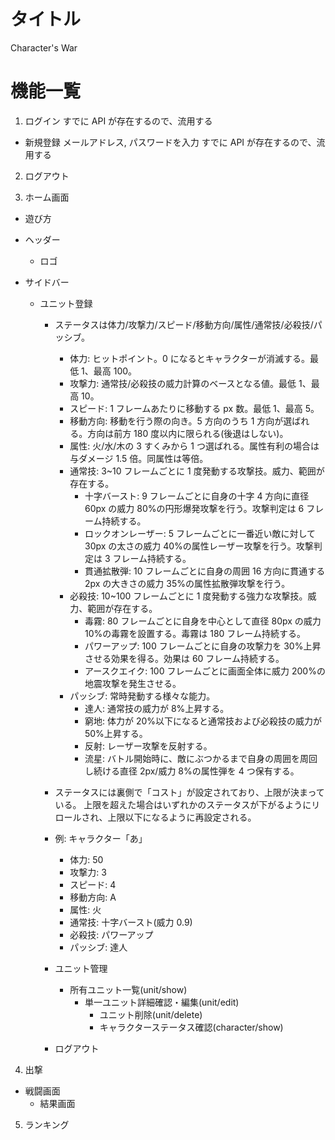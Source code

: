 # タイトル

Character's War

# 機能一覧

1. ログイン
   すでに API が存在するので、流用する

- 新規登録
  メールアドレス, パスワードを入力
  すでに API が存在するので、流用する

2. ログアウト

3. ホーム画面

- 遊び方
- ヘッダー
  - ロゴ
- サイドバー

  - ユニット登録

    - ステータスは体力/攻撃力/スピード/移動方向/属性/通常技/必殺技/パッシブ。

      - 体力: ヒットポイント。0 になるとキャラクターが消滅する。最低 1、最高 100。
      - 攻撃力: 通常技/必殺技の威力計算のベースとなる値。最低 1、最高 10。
      - スピード: 1 フレームあたりに移動する px 数。最低 1、最高 5。
      - 移動方向: 移動を行う際の向き。5 方向のうち 1 方向が選ばれる。方向は前方 180 度以内に限られる(後退はしない)。
      - 属性: 火/水/木の 3 すくみから 1 つ選ばれる。属性有利の場合は与ダメージ 1.5 倍。同属性は等倍。
      - 通常技: 3~10 フレームごとに 1 度発動する攻撃技。威力、範囲が存在する。
        - 十字バースト: 9 フレームごとに自身の十字 4 方向に直径 60px の威力 80%の円形爆発攻撃を行う。攻撃判定は 6 フレーム持続する。
        - ロックオンレーザー: 5 フレームごとに一番近い敵に対して 30px の太さの威力 40%の属性レーザー攻撃を行う。攻撃判定は 3 フレーム持続する。
        - 貫通拡散弾: 10 フレームごとに自身の周囲 16 方向に貫通する 2px の大きさの威力 35%の属性拡散弾攻撃を行う。
      - 必殺技: 10~100 フレームごとに 1 度発動する強力な攻撃技。威力、範囲が存在する。
        - 毒霧: 80 フレームごとに自身を中心として直径 80px の威力 10%の毒霧を設置する。毒霧は 180 フレーム持続する。
        - パワーアップ: 100 フレームごとに自身の攻撃力を 30%上昇させる効果を得る。効果は 60 フレーム持続する。
        - アースクエイク: 100 フレームごとに画面全体に威力 200%の地震攻撃を発生させる。
      - パッシブ: 常時発動する様々な能力。
        - 達人: 通常技の威力が 8%上昇する。
        - 窮地: 体力が 20%以下になると通常技および必殺技の威力が 50%上昇する。
        - 反射: レーザー攻撃を反射する。
        - 流星: バトル開始時に、敵にぶつかるまで自身の周囲を周回し続ける直径 2px/威力 8%の属性弾を 4 つ保有する。

    - ステータスには裏側で「コスト」が設定されており、上限が決まっている。
      上限を超えた場合はいずれかのステータスが下がるようにリロールされ、上限以下になるように再設定される。

    - 例: キャラクター「あ」

      - 体力: 50
      - 攻撃力: 3
      - スピード: 4
      - 移動方向: A
      - 属性: 火
      - 通常技: 十字バースト(威力 0.9)
      - 必殺技: パワーアップ
      - パッシブ: 達人

    - ユニット管理
      - 所有ユニット一覧(unit/show)
        - 単一ユニット詳細確認・編集(unit/edit)
          - ユニット削除(unit/delete)
          - キャラクターステータス確認(character/show)
    - ログアウト

4. 出撃

- 戦闘画面
  - 結果画面

5. ランキング
